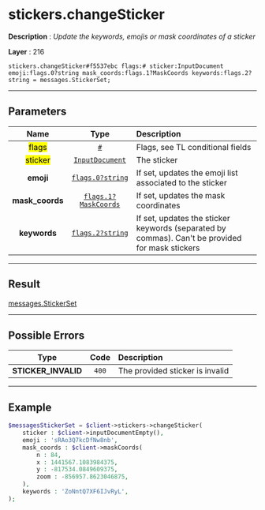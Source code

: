 # stickers.changeSticker

**Description** : *Update the keywords, emojis or mask coordinates of a sticker*

**Layer** : 216

```tl
stickers.changeSticker#f5537ebc flags:# sticker:InputDocument emoji:flags.0?string mask_coords:flags.1?MaskCoords keywords:flags.2?string = messages.StickerSet;
```

---

## Parameters

| Name | Type | Description |
| :---: | :---: | :--- |
| <mark>flags</mark> | [`#`](type/#) | Flags, see TL conditional fields |
| <mark>sticker</mark> | [`InputDocument`](type/InputDocument) | The sticker |
| **emoji** | [`flags.0?string`](type/string) | If set, updates the emoji list associated to the sticker |
| **mask_coords** | [`flags.1?MaskCoords`](type/MaskCoords) | If set, updates the mask coordinates |
| **keywords** | [`flags.2?string`](type/string) | If set, updates the sticker keywords (separated by commas). Can't be provided for mask stickers |

---

## Result

[messages.StickerSet](type/messages.StickerSet)

---

## Possible Errors

| Type | Code | Description |
| :---: | :---: | :--- |
| **STICKER_INVALID** | `400` | The provided sticker is invalid |

---

## Example

```php
$messagesStickerSet = $client->stickers->changeSticker(
	sticker : $client->inputDocumentEmpty(),
	emoji : 'sRAo3Q7kcDfNw8nb',
	mask_coords : $client->maskCoords(
		n : 84,
		x : 1441567.1083984375,
		y : -817534.0849609375,
		zoom : -856957.8623046875,
	),
	keywords : 'ZoNntQ7XF6IJvRyL',
);
```